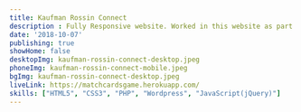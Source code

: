 ```yaml
---
title: Kaufman Rossin Connect
description : Fully Responsive website. Worked in this website as part of a team.
date: '2018-10-07'
publishing: true
showHome: false
desktopImg: kaufman-rossin-connect-desktop.jpeg
phoneImg: kaufman-rossin-connect-mobile.jpeg
bgImg: kaufman-rossin-connect-desktop.jpeg
liveLink: https://matchcardsgame.herokuapp.com/
skills: ["HTML5", "CSS3", "PHP", "Wordpress", "JavaScript(jQuery)"]
---
```

